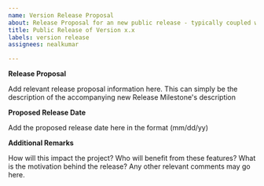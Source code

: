 ```yaml
---
name: Version Release Proposal
about: Release Proposal for an new public release - typically coupled with a Milestone
title: Public Release of Version x.x
labels: version release
assignees: nealkumar

---
```


**Release Proposal**

Add relevant release proposal information here. This can simply be the description of the accompanying new Release Milestone's description 

**Proposed Release Date**

Add the proposed release date here in the format (mm/dd/yy)

**Additional Remarks**

How will this impact the project? Who will benefit from these features? What is the motivation behind the release? Any other relevant comments may go here.
